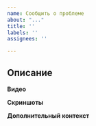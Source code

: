 ```yaml
---
name: Сообщить о проблеме
about: "..."
title: ''
labels: ''
assignees: ''

---
```


## Описание
<!-- Explain your issue in detail. Issues without proper explanation are liable to be closed by maintainers. -->

**Видео**
<!-- Include the steps to reproduce if applicable. -->

**Скриншоты**
<!-- If applicable, add screenshots to help explain your problem. -->

**Дополнительный контекст**
<!-- Add any other context about the problem here. Anything you think is related to the issue. -->
